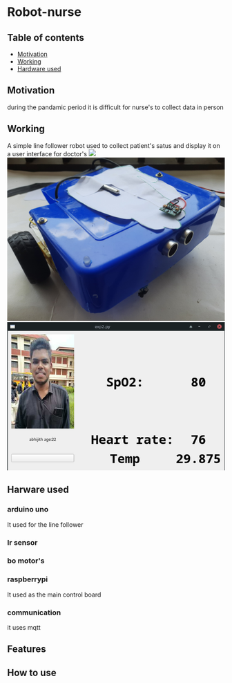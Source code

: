 # Robot-nurse

## Table of contents

- [Motivation](#Motivation)
- [Working](#Working)
- [Hardware used](#Harware-used)


## Motivation
during the pandamic period it is difficult for nurse's to collect data in person

## Working
A simple line follower robot used to collect patient's satus and display it on a user interface for doctor's
![](/assets/images/robot.gif)
![](/assets/images/robot.jpg)
![gui](/assets/images/doctor_gui.png)

## Harware used


### arduino uno
It used for the line follower
### Ir sensor
### bo motor's

### raspberrypi
It used as the main control board
### communication
  it uses mqtt
  
## Features

## How to use
